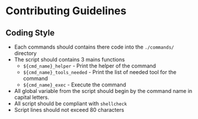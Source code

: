 # Contributing Guidelines

## Coding Style

* Each commands should contains there code into the `./commands/` directory
* The script should contains 3 mains functions
  * `${cmd_name}_helper` - Print the helper of the command
  * `${cmd_name}_tools_needed` - Print the list of needed tool for the command
  * `${cmd_name}_exec` - Execute the command
* All global variable from the script should begin by the command name in
  capital letters.
* All script should be compliant with `shellcheck`
* Script lines should not exceed 80 characters
